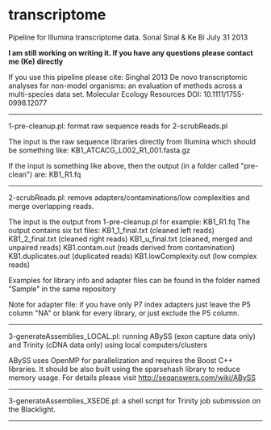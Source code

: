 transcriptome
=============

Pipeline for Illumina transcriptome data.
Sonal Sinal & Ke Bi
July 31 2013


**I am still working on writing it. If you have any questions please contact me (Ke) directly**

If you use this pipeline please cite: Singhal 2013 De novo transcriptomic analyses for non-model organisms: an evaluation of methods across a multi-species data set. Molecular Ecology Resources DOI: 10.1111/1755-0998.12077

****************************************************************
1-pre-cleanup.pl: format raw sequence reads for 2-scrubReads.pl

The input is the raw sequence libraries directly from Illumina which should be something like:
KB1_ATCACG_L002_R1_001.fasta.gz

If the input is something like above, then the output (in a folder called "pre-clean") are:
KB1_R1.fq


*************************************************************** 
2-scrubReads.pl: remove adapters/contaminations/low complexities and merge overlapping reads.

The input is the output from 1-pre-cleanup.pl 
for example: KB1_R1.fq
The output contains six txt files:
KB1_1_final.txt (cleaned left reads)
KB1_2_final.txt (cleaned right reads)
KB1_u_final.txt (cleaned, merged and unpaired reads)
KB1.contam.out (reads derived from contamination)
KB1.duplicates.out (duplicated reads)
KB1.lowComplexity.out (low complex reads)

Examples for library info and adapter files can be found in the folder named "Sample" in the same repository

Note for adapter file: if you have only P7 index adapters just leave the P5 column "NA" or blank for every library, or just exclude the P5 column.  
******************************************************************

3-generateAssemblies_LOCAL.pl: running ABySS (exon capture data only) and Trinity (cDNA data only) using local computers/clusters

ABySS uses OpenMP for parallelization and requires the Boost C++ libraries. It should be also built using the sparsehash library to reduce memory usage.
For details please visit http://seqanswers.com/wiki/ABySS

******************************************************************

3-generateAssemblies_XSEDE.pl: a shell script for Trinity job submission on the Blacklight.

******************************************************************





